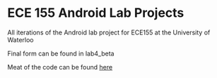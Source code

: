 # ECE 155 Android Lab Projects
All iterations of the Android lab project for ECE155 at the University of Waterloo


Final form can be found in lab4_beta

Meat of the code can be found [here](lab4_beta/app/src/main/java/lab3_201_14/uwaterloo/ca/lab3_201_14)
